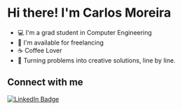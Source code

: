 <h1>Hi there! I'm Carlos Moreira</h1>

- 💻 I'm a grad student in Computer Engineering
- 🤝 I'm available for freelancing
- ☕ Coffee Lover
- 🚀 Turning problems into creative solutions, line by line.

<!-- 
## GitHub Stats
<div style="display: flex; justify-content: center;">
  <a href="https://github.com/anuraghazra/github-readme-stats" style="flex: 1;">
    <img alt="Github Stats" src="https://github-readme-stats.vercel.app/api?username=devmoreir4&show_icons=true&custom_title=Carlos+Moreira&theme=radical" height="180px"/>
  </a>
</div>
-->

## Connect with me
<p>
  <a href="https://www.linkedin.com/in/carlos-armando-moreira/" target="_blank">
    <img src="https://img.shields.io/badge/-Carlos Moreira-blue?style=flat&logo=Linkedin&logoColor=white" alt="LinkedIn Badge"/>
  </a>
</p>
